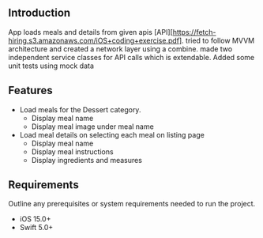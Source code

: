 ## Introduction

App loads meals and details from given apis [API][https://fetch-hiring.s3.amazonaws.com/iOS+coding+exercise.pdf]. tried to follow MVVM architecture and created a network layer using a combine. made two independent service classes for API calls which is extendable. Added some unit tests using mock data

## Features

- Load meals for the Dessert category.
  - Display meal name
  - Display meal image under meal name
- Load meal details on selecting each meal on listing page
  - Display meal name
  - Display meal instructions
  - Display ingredients and measures

## Requirements

Outline any prerequisites or system requirements needed to run the project.

- iOS 15.0+
- Swift 5.0+
